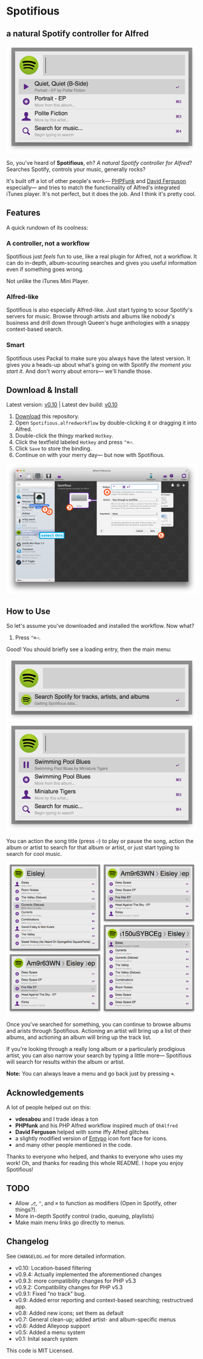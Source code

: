 # Spotifious #
## a natural Spotify controller for Alfred ##

![The magical interface](include/screenshots/hero_shot.png)

So, you've heard of **Spotifious**, eh? *A natural Spotify controller for
Alfred*? Searches Spotify, controls your music, generally rocks?

It's built off a lot of other people's work—
[PHPFunk](https://github.com/phpfunk/alfred-spotify-controls) and
[David Ferguson](http://jdfwarrior.tumblr.com/) especially— and tries to match
the functionality of Alfred's integrated iTunes player. It's not perfect, but it does the job. And I think it's pretty cool.

## Features ##

A quick rundown of its coolness:

### A controller, not a workflow ###

Spotifious just *feels* fun to use, like a real plugin for Alfred, not a workflow. It
can do in-depth, album-scouring searches and gives you useful information even if something goes wrong.

Not unlike the iTunes Mini Player.

### Alfred-like ###

Spotifious is also especially Alfred-like. Just start typing to scour Spotify's servers for music. Browse through artists and albums like nobody's business  and drill down through Queen's huge anthologies with a snappy context-based search.

### Smart ###

Spotifious uses Packal to make sure you always have the latest version. It gives you a heads-up about what's going on with Spotify *the moment you
start it*. And don't worry about errors— we'll handle those.

## Download & Install ##

Latest version: [v0.10](https://github.com/citelao/Spotify-for-Alfred/archive/master.zip) | Latest dev build: [v0.10](https://github.com/citelao/Spotify-for-Alfred/archive/dev.zip)

1. [Download](https://github.com/citelao/Spotify-for-Alfred/archive/master.zip)
this repository.
2. Open `Spotifious.alfredworkflow` by double-clicking it or dragging it into
Alfred.
3. Double-click the thingy marked `Hotkey`.
4. Click the textfield labeled `Hotkey` and press `^⌘⏎`.
5. Click `Save` to store the binding.
6. Continue on with your merry day— but now with Spotifious.

![A visual install guide](include/screenshots/install.png)

## How to Use ##

So let's assume you've downloaded and installed the workflow. Now what?

1. Press `^⌘⏎`.

Good! You should briefly see a loading entry, then the main menu:

![Loading...](include/screenshots/loading.png)
![Main Menu](include/screenshots/main_menu.png)

You can action the song title (press `⏎`) to play or pause the song, action 
the album or artist to search for that album or artist, or just start typing to 
search for cool music.

![Some cool screenshots](include/screenshots/compilation.png)

Once you've searched for something, you can continue to browse albums and arists through Spotifious. Actioning an artist will bring up a list of their albums, and actioning an album will bring up the track list.

If you're looking through a really long album or a particularly prodigious artist, you can also narrow your search by typing a little more— Spotifious will search for results within the album or artist.

**Note:** You can always leave a menu and go back just by pressing `⌫`.

## Acknowledgements ##

A lot of people helped out on this:

- **vdesabou** and I trade ideas a ton
- **PHPfunk** and his PHP Alfred workflow inspired much of `OhAlfred`
- **David Ferguson** helped with some iffy Alfred glitches
- a slightly modified version of [Entypo](http://www.entypo.com/) icon font face for icons.
- and many other people mentioned in the code.

Thanks to everyone who helped, and thanks to everyone who uses my work!
Oh, and thanks for reading this whole README. I hope you enjoy Spotifious!

## TODO ##

- Allow `⎇`, `^`, and `⌘` to function as modifiers (Open in Spotify, other things?).
- More in-depth Spotify control (radio, queuing, playlists)
- Make main menu links go directly to menus.

## Changelog ##

See `CHANGELOG.md` for more detailed information.

- v0.10:  Location-based filtering
- v0.9.4: Actually implemented the aforementioned changes
- v0.9.3: more compatibility changes for PHP v5.3
- v0.9.2: Compatibility changes for PHP v5.3
- v0.9.1: Fixed "no track" bug.
- v0.9:   Added error reporting and context-based searching; restructrued app.
- v0.8:   Added new icons; set them as default
- v0.7:   General clean-up; added artist- and album-specific menus
- v0.6:   Added Alleyoop support
- v0.5:   Added a menu system
- v0.1:   Inital search system

This code is MIT Licensed.
